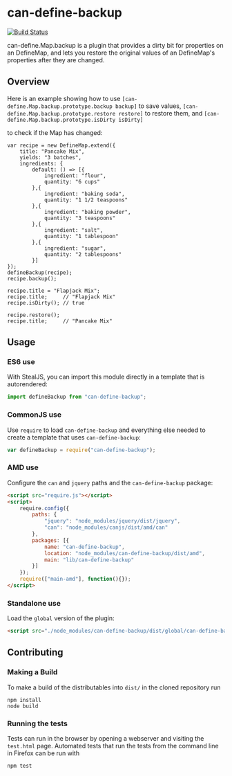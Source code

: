 # can-define-backup


[![Build Status](https://travis-ci.org/canjs/can-define-backup.png?branch=master)](https://travis-ci.org/canjs/can-define-backup)

can-define.Map.backup is a plugin that provides a dirty bit for properties on an DefineMap,
and lets you restore the original values of an DefineMap's properties after they are changed.

## Overview

Here is an example showing how to use `[can-define.Map.backup.prototype.backup backup]` to save values,
`[can-define.Map.backup.prototype.restore restore]` to restore them, and `[can-define.Map.backup.prototype.isDirty isDirty]`

to check if the Map has changed:

```
var recipe = new DefineMap.extend({
	title: "Pancake Mix",
	yields: "3 batches",
	ingredients: {
		default: () => [{
			ingredient: "flour",
			quantity: "6 cups"
		},{
			ingredient: "baking soda",
			quantity: "1 1/2 teaspoons"
		},{
			ingredient: "baking powder",
			quantity: "3 teaspoons"
		},{
			ingredient: "salt",
			quantity: "1 tablespoon"
		},{
			ingredient: "sugar",
			quantity: "2 tablespoons"
		}]
});
defineBackup(recipe);
recipe.backup();

recipe.title = "Flapjack Mix";
recipe.title;     // "Flapjack Mix"
recipe.isDirty(); // true

recipe.restore();
recipe.title;     // "Pancake Mix"
```

## Usage

### ES6 use

With StealJS, you can import this module directly in a template that is autorendered:

```js
import defineBackup from "can-define-backup";
```

### CommonJS use

Use `require` to load `can-define-backup` and everything else
needed to create a template that uses `can-define-backup`:

```js
var defineBackup = require("can-define-backup");
```

### AMD use

Configure the `can` and `jquery` paths and the `can-define-backup` package:

```html
<script src="require.js"></script>
<script>
	require.config({
	    paths: {
	        "jquery": "node_modules/jquery/dist/jquery",
	        "can": "node_modules/canjs/dist/amd/can"
	    },
	    packages: [{
			name: "can-define-backup",
			location: "node_modules/can-define-backup/dist/amd",
			main: "lib/can-define-backup"
	    }]
	});
	require(["main-amd"], function(){});
</script>
```

### Standalone use

Load the `global` version of the plugin:

```html
<script src="./node_modules/can-define-backup/dist/global/can-define-backup.js"></script>
```

## Contributing

### Making a Build

To make a build of the distributables into `dist/` in the cloned repository run

```
npm install
node build
```

### Running the tests

Tests can run in the browser by opening a webserver and visiting the `test.html` page.
Automated tests that run the tests from the command line in Firefox can be run with

```
npm test
```
